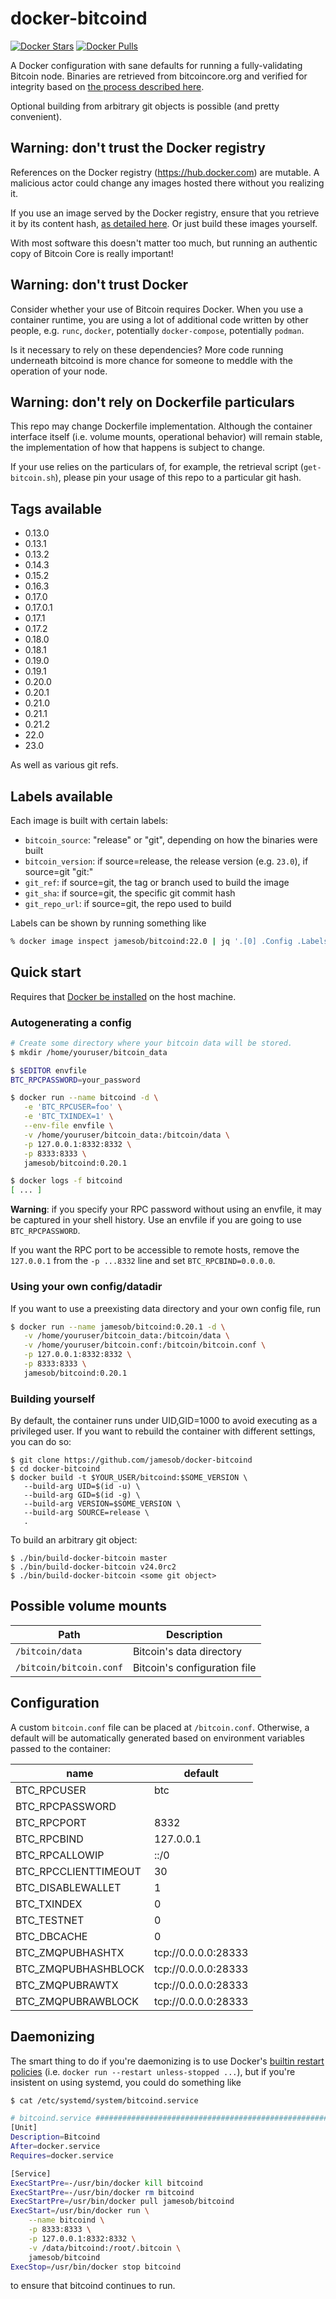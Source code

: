 
# docker-bitcoind

[![Docker Stars](https://img.shields.io/docker/stars/jamesob/bitcoind.svg)](https://hub.docker.com/r/jamesob/bitcoind/)
[![Docker Pulls](https://img.shields.io/docker/pulls/jamesob/bitcoind.svg)](https://hub.docker.com/r/jamesob/bitcoind/)

A Docker configuration with sane defaults for running a fully-validating
Bitcoin node. Binaries are retrieved from bitcoincore.org and verified for integrity
based on [the process described here](https://bitcoincore.org/en/download/).

Optional building from arbitrary git objects is possible (and pretty convenient).

## **Warning**: don't trust the Docker registry

References on the Docker registry (https://hub.docker.com) are mutable. A malicious
actor could change any images hosted there without you realizing it.

If you use an image served by the Docker registry, ensure that you retrieve
it by its content hash, [as detailed here](https://stackoverflow.com/a/40730725).
Or just build these images yourself.

With most software this doesn't matter too much, but running an authentic copy of
Bitcoin Core is really important!

## **Warning**: don't trust Docker

Consider whether your use of Bitcoin requires Docker. When you use a container runtime,
you are using a lot of additional code written by other people, e.g. `runc`, `docker`,
potentially `docker-compose`, potentially `podman`.

Is it necessary to rely on these dependencies? More code running underneath bitcoind
is more chance for someone to meddle with the operation of your node.

## **Warning**: don't rely on Dockerfile particulars

This repo may change Dockerfile implementation. Although the container interface itself
(i.e. volume mounts, operational behavior) will remain stable, the implementation 
of how that happens is subject to change.

If your use relies on the particulars of, for example, the retrieval script
(`get-bitcoin.sh`), please pin your usage of this repo to a particular git hash.


## Tags available

- 0.13.0
- 0.13.1
- 0.13.2
- 0.14.3
- 0.15.2
- 0.16.3
- 0.17.0
- 0.17.0.1
- 0.17.1
- 0.17.2
- 0.18.0
- 0.18.1
- 0.19.0
- 0.19.1
- 0.20.0
- 0.20.1 
- 0.21.0 
- 0.21.1 
- 0.21.2 
- 22.0
- 23.0

As well as various git refs.


## Labels available

Each image is built with certain labels:

- `bitcoin_source`: "release" or "git", depending on how the binaries were built
- `bitcoin_version`: if source=release, the release version (e.g. `23.0`), if
  source=git "git:<git ref>"
- `git_ref`: if source=git, the tag or branch used to build the image
- `git_sha`: if source=git, the specific git commit hash
- `git_repo_url`: if source=git, the repo used to build

Labels can be shown by running something like
```sh
% docker image inspect jamesob/bitcoind:22.0 | jq '.[0] .Config .Labels'
```

## Quick start

Requires that [Docker be installed](https://docs.docker.com/install/) on the host machine.

### Autogenerating a config

```sh
# Create some directory where your bitcoin data will be stored.
$ mkdir /home/youruser/bitcoin_data

$ $EDITOR envfile
BTC_RPCPASSWORD=your_password

$ docker run --name bitcoind -d \
   -e 'BTC_RPCUSER=foo' \
   -e 'BTC_TXINDEX=1' \
   --env-file envfile \
   -v /home/youruser/bitcoin_data:/bitcoin/data \
   -p 127.0.0.1:8332:8332 \
   -p 8333:8333 \
   jamesob/bitcoind:0.20.1

$ docker logs -f bitcoind
[ ... ]
```

**Warning**: if you specify your RPC password without using an envfile, it may
be captured in your shell history. Use an envfile if you are going to use
`BTC_RPCPASSWORD`.

If you want the RPC port to be accessible to remote hosts, remove the `127.0.0.1` from
the `-p ...8332` line and set `BTC_RPCBIND=0.0.0.0`.

### Using your own config/datadir

If you want to use a preexisting data directory and your own config file, run

```sh
$ docker run --name jamesob/bitcoind:0.20.1 -d \
   -v /home/youruser/bitcoin_data:/bitcoin/data \
   -v /home/youruser/bitcoin.conf:/bitcoin/bitcoin.conf \
   -p 127.0.0.1:8332:8332 \
   -p 8333:8333 \
   jamesob/bitcoind:0.20.1
```

### Building yourself

By default, the container runs under UID,GID=1000 to avoid executing as a privileged
user. If you want to rebuild the container with different settings, you can do so:

```
$ git clone https://github.com/jamesob/docker-bitcoind
$ cd docker-bitcoind
$ docker build -t $YOUR_USER/bitcoind:$SOME_VERSION \
   --build-arg UID=$(id -u) \
   --build-arg GID=$(id -g) \
   --build-arg VERSION=$SOME_VERSION \
   --build-arg SOURCE=release \
   .
```

To build an arbitrary git object:

```
$ ./bin/build-docker-bitcoin master
$ ./bin/build-docker-bitcoin v24.0rc2
$ ./bin/build-docker-bitcoin <some git object>
```

## Possible volume mounts

| Path | Description |
| ---- | ------- |
| `/bitcoin/data` | Bitcoin's data directory |
| `/bitcoin/bitcoin.conf` | Bitcoin's configuration file |



## Configuration

A custom `bitcoin.conf` file can be placed at `/bitcoin.conf`.
Otherwise, a default will be automatically generated based
on environment variables passed to the container:

| name | default |
| ---- | ------- |
| BTC_RPCUSER | btc |
| BTC_RPCPASSWORD | <randomly generated> |
| BTC_RPCPORT | 8332 |
| BTC_RPCBIND | 127.0.0.1 |
| BTC_RPCALLOWIP | ::/0 |
| BTC_RPCCLIENTTIMEOUT | 30 |
| BTC_DISABLEWALLET | 1 |
| BTC_TXINDEX | 0 |
| BTC_TESTNET | 0 |
| BTC_DBCACHE | 0 |
| BTC_ZMQPUBHASHTX | tcp://0.0.0.0:28333 |
| BTC_ZMQPUBHASHBLOCK | tcp://0.0.0.0:28333 |
| BTC_ZMQPUBRAWTX | tcp://0.0.0.0:28333 |
| BTC_ZMQPUBRAWBLOCK | tcp://0.0.0.0:28333 |


## Daemonizing

The smart thing to do if you're daemonizing is to use Docker's [builtin restart
policies](https://docs.docker.com/config/containers/start-containers-automatically/#use-a-restart-policy)
(i.e. `docker run --restart unless-stopped ...`), but if you're insistent on using
systemd, you could do something like

```bash
$ cat /etc/systemd/system/bitcoind.service

# bitcoind.service #######################################################################
[Unit]
Description=Bitcoind
After=docker.service
Requires=docker.service

[Service]
ExecStartPre=-/usr/bin/docker kill bitcoind
ExecStartPre=-/usr/bin/docker rm bitcoind
ExecStartPre=/usr/bin/docker pull jamesob/bitcoind
ExecStart=/usr/bin/docker run \
    --name bitcoind \
    -p 8333:8333 \
    -p 127.0.0.1:8332:8332 \
    -v /data/bitcoind:/root/.bitcoin \
    jamesob/bitcoind
ExecStop=/usr/bin/docker stop bitcoind
```

to ensure that bitcoind continues to run.
